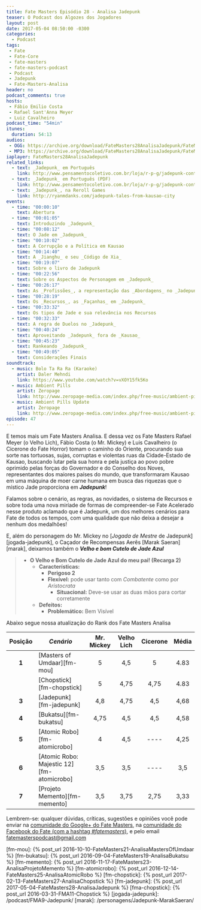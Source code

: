 ```yaml
---
title: Fate Masters Episódio 28 - Analisa Jadepunk
teaser: O Podcast dos Algozes dos Jogadores
layout: post
date: 2017-05-04 08:50:00 -0300
categories:
  - Podcast
tags:
 - Fate
 - Fate-Core
 - fate-masters
 - fate-masters-podcast
 - Podcast
 - Jadepunk
 - Fate-Masters-Analisa
header: no
podcast_comments: true 
hosts:
 - Fábio Emilio Costa
 - Rafael Sant'Anna Meyer
 - Luiz Cavalheiro
podcast_time: "54min"
itunes:
  duration: 54:13
audios:
 - OGG: https://archive.org/download/FateMasters28AnalisaJadepunk/FateMasters28-AnalisaJadepunk.ogg
 - MP3: https://archive.org/download/FateMasters28AnalisaJadepunk/FateMasters28-AnalisaJadepunk.mp3
iaplayer: FateMasters28AnalisaJadepunk
related_links:
  - text: _Jadepunk_ em Português
    link: http://www.pensamentocoletivo.com.br/loja/r-p-g/jadepunk-contos-da-cidade-de-kausao/
  - text: _Jadepunk_ em Português (PDF)
    link: http://www.pensamentocoletivo.com.br/loja/r-p-g/jadepunk-contos-da-cidade-de-kausao-versao-digital/
  - text: _Jadepunk_, na Reroll Games
    link: http://ryanmdanks.com/jadepunk-tales-from-kausao-city
events:
  - time: "00:00:10"
    text: Abertura
  - time: "00:01:05"
    text: Introduzindo _Jadepunk_
  - time: "00:08:12"
    text: O Jade em _Jadepunk_
  - time: "00:10:02"
    text: A Corrupção e a Política em Kausao
  - time: "00:14:40"
    text: A _Jianghu_ e seu _Código de Xia_
  - time: "00:19:07"
    text: Sobre o livro de Jadepunk
  - time: "00:22:56"
    text: Sobre os Aspectos de Personagem em _Jadepunk_
  - time: "00:26:17"
    text: As _Profissões_, a representação das _Abordagens_ no _Jadepunk_
  - time: "00:28:19"
    text: Os _Recursos_, as _Façanhas_ em _Jadepunk_
  - time: "00:33:32"
    text: Os tipos de Jade e sua relevância nos Recursos
  - time: "00:32:33"
    text: A regra de Duelos no _Jadepunk_
  - time: "00:40:24"
    text: Aproveitando _Jadepunk_ fora de _Kausao_
  - time: "00:45:23"
    text: Rankeando _Jadepunk_
  - time: "00:49:05"
    text: Considerações Finais
soundtrack:
  - music: Bolo Ta Ra Ra (Karaoke)
    artist: Daler Mehndi
    link: https://www.youtube.com/watch?v=vXOY15fk5Ko
  - music: Ambient Pills
    artist: Zeropage
    link: http://www.zeropage-media.com/index.php/free-music/ambient-pills
  - music: Ambient Pills Update
    artist: Zeropage
    link: http://www.zeropage-media.com/index.php/free-music/ambient-pills-update
episode: 47
---
```


E temos mais um Fate Masters Analisa. E dessa vez os Fate Masters  Rafael Meyer (o Velho Lich), Fábio Costa (o Mr. Mickey) e Luis Cavalheiro (o Cicerone do Fate Horror) tomam o caminho do Oriente, procurando sua sorte nas tortuosas, sujas, corruptas e violentas ruas da Cidade-Estado de Kausao, buscando lutar pela sua honra e pela justiça ao povo pobre oprimido pelas forças do Governador e do Conselho dos Noves, representantes dos maiores países do mundo, que transformaram Kausao em uma máquina de moer carne humana em busca das riquezas que o místico Jade proporciona em ___Jadepunk___!

Falamos sobre o cenário, as regras, as novidades, o sistema de Recursos e sobre toda uma nova miríade de formas de compreender-se  Fate Acelerado nesse produto aclamado que é Jadepunk, um dos melhores cenários para Fate de todos os tempos, com uma qualidade que não deixa a desejar a nenhum dos medalhões!

E, além do personagem do Mr. Mickey no [_Jogada de Mestre_ de Jadepunk][jogada-jadepunk], o Caçador de Recompensas Aerês [Marak Saeran][marak], deixamos também o ___Velho e bom Cutelo de Jade Azul___

> + __O Velho e Bom Cutelo de Jade Azul do meu pai! (Recarga 2)__
>	+ __Características:__
>		+ __Perigoso 2__
>		+ __Flexível:__ pode usar tanto com _Combatente_ como por _Aristocrata_
>			+ __Situacional:__ Deve-se usar as duas mãos para cortar corretamente
>	+ __Defeitos:__
>		+ __Problemático:__ Bem Visível

Abaixo segue nossa atualização do Rank dos Fate Masters Analisa

| **Posição**  | ***Cenário***                              | **Mr. Mickey** | **Velho Lich** | **Cicerone** | **Média** |
|:------------:|--------------------------------------------|:--------------:|:--------------:|:------------:|:---------:|
|  **1**       | [Masters of Umdaar][fm-mou]                |    5           |       4,5      |     5        |   4.83    |
|              | [Chopstick][fm-chopstick]                  |    5           |       4,75     |     4,75     |   4.83    |
|  **3**       | [Jadepunk][fm-jadepunk]                    |    4,8         |       4,75     |     4,5      |   4,68    |
|  **4**       | [Bukatsu][fm-bukatsu]                      |    4,75        |       4,5      |     4,5      |   4,58    |
|  **5**       | [Atomic Robo][fm-atomicrobo]               |    4           |       4,5      |     ----     |   4,25    |
|  **6**       | [Atomic Robo: Majestic 12][fm-atomicrobo]  |    3,5         |       3,5      |     ----     |   3,5     |
|  **7**       | [Projeto Memento][fm-memento]              |    3,5         |       3,75     |     2,75     |   3,33    |

Lembrem-se: qualquer  dúvidas, críticas, sugestões  e opiniões você pode enviar na [comunidade do Google+ do Fate Masters][gplus], na [comunidade do Facebook do Fate (com a hashtag _#fatemasters_)][fb], e pelo email <fatemasterspodcast@gmail.com>

[gplus]: https://plus.google.com/communities/100913016060492249875
[fb]: https://www.facebook.com/groups/faterpgbrasil/
[spaces]: https://goo.gl/spaces/gFqsaUsaSJN1boHH9
[fm-mou]: {% post_url 2016-10-10-FateMasters21-AnalisaMastersOfUmdaar %}
[fm-bukatsu]: {% post_url 2016-09-04-FateMasters19-AnalisaBukatsu %}
[fm-memento]: {% post_url 2016-11-17-FateMasters23-AnalisaProjetoMemento %}
[fm-atomicrobo]: {% post_url 2016-12-14-FateMasters25-AnalisaAtomicRobo %}
[fm-chopstick]:  {% post_url 2017-02-13-FateMasters27-AnalisaChopstick %}
[fm-jadepunk]:  {% post_url 2017-05-04-FateMasters28-AnalisaJadepunk %}
[fma-chopstick]: {% post_url 2016-03-31-FMA11-Chopstick %}
[jogada-jadepunk]: /podcast/FMA9-Jadepunk/
[marak]: /personagens/Jadepunk-MarakSaeran/
